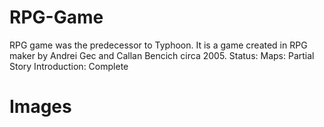 RPG-Game
========
RPG game was the predecessor to Typhoon.
It is a game created in RPG maker by Andrei Gec and Callan Bencich circa 2005.
Status:
Maps: Partial
Story Introduction: Complete

Images
======
